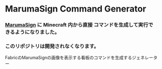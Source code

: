 # MarumaSign Command Generator

### [MarumaSign](https://github.com/TORO-Server/MarumaSign) に Minecraft 内から直接 コマンドを生成して実行できるようになりました。
### このリポジトリは開発されなくなります。

FabricのMarumaSignの画像を表示する看板のコマンドを生成するジェネレーター
